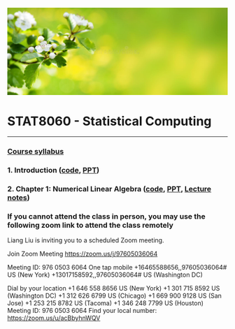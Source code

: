 ![GitHub Logo](img/logo.jpg)
     

# STAT8060 - Statistical Computing

---------------------------------------------------------------------------

### [Course syllabus](STAT8060_syllabus.pdf)

### 1. Introduction ([code](STAT8060_code.html), [PPT](STAT8060_1.pptx))

### 2. Chapter 1: Numerical Linear Algebra ([code](STAT8060_code.html), [PPT](STAT8060_2.pptx), [Lecture notes](Chapter_4_Numerical_Matrix_Analysis.pdf))

### If you cannot attend the class in person, you may use the following zoom link to attend the class remotely

Liang Liu is inviting you to a scheduled Zoom meeting.

Join Zoom Meeting
https://zoom.us/j/97605036064

Meeting ID: 976 0503 6064
One tap mobile
+16465588656,,97605036064# US (New York)
+13017158592,,97605036064# US (Washington DC)

Dial by your location
        +1 646 558 8656 US (New York)
        +1 301 715 8592 US (Washington DC)
        +1 312 626 6799 US (Chicago)
        +1 669 900 9128 US (San Jose)
        +1 253 215 8782 US (Tacoma)
        +1 346 248 7799 US (Houston)
Meeting ID: 976 0503 6064
Find your local number: https://zoom.us/u/acBbyhnWQV


